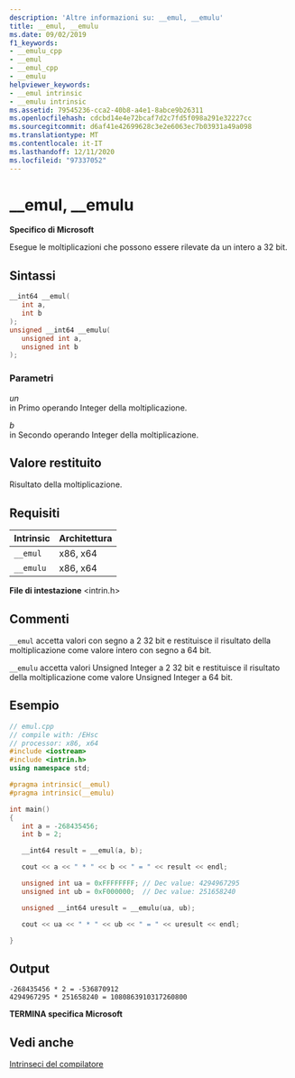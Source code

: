 ```yaml
---
description: 'Altre informazioni su: __emul, __emulu'
title: __emul, __emulu
ms.date: 09/02/2019
f1_keywords:
- __emulu_cpp
- __emul
- __emul_cpp
- __emulu
helpviewer_keywords:
- __emul intrinsic
- __emulu intrinsic
ms.assetid: 79545236-cca2-40b8-a4e1-8abce9b26311
ms.openlocfilehash: cdcbd14e4e72bcaf7d2c7fd5f098a291e32227cc
ms.sourcegitcommit: d6af41e42699628c3e2e6063ec7b03931a49a098
ms.translationtype: MT
ms.contentlocale: it-IT
ms.lasthandoff: 12/11/2020
ms.locfileid: "97337052"
---
```

# <a name="__emul-__emulu"></a>__emul, __emulu

**Specifico di Microsoft**

Esegue le moltiplicazioni che possono essere rilevate da un intero a 32 bit.

## <a name="syntax"></a>Sintassi

```C
__int64 __emul(
   int a,
   int b
);
unsigned __int64 __emulu(
   unsigned int a,
   unsigned int b
);
```

### <a name="parameters"></a>Parametri

*un*\
in Primo operando Integer della moltiplicazione.

*b*\
in Secondo operando Integer della moltiplicazione.

## <a name="return-value"></a>Valore restituito

Risultato della moltiplicazione.

## <a name="requirements"></a>Requisiti

|Intrinsic|Architettura|
|---------------|------------------|
|`__emul`|x86, x64|
|`__emulu`|x86, x64|

**File di intestazione** \<intrin.h>

## <a name="remarks"></a>Commenti

`__emul` accetta valori con segno a 2 32 bit e restituisce il risultato della moltiplicazione come valore intero con segno a 64 bit.

`__emulu` accetta valori Unsigned Integer a 2 32 bit e restituisce il risultato della moltiplicazione come valore Unsigned Integer a 64 bit.

## <a name="example"></a>Esempio

```cpp
// emul.cpp
// compile with: /EHsc
// processor: x86, x64
#include <iostream>
#include <intrin.h>
using namespace std;

#pragma intrinsic(__emul)
#pragma intrinsic(__emulu)

int main()
{
   int a = -268435456;
   int b = 2;

   __int64 result = __emul(a, b);

   cout << a << " * " << b << " = " << result << endl;

   unsigned int ua = 0xFFFFFFFF; // Dec value: 4294967295
   unsigned int ub = 0xF000000;  // Dec value: 251658240

   unsigned __int64 uresult = __emulu(ua, ub);

   cout << ua << " * " << ub << " = " << uresult << endl;

}
```

## <a name="output"></a>Output

```Output
-268435456 * 2 = -536870912
4294967295 * 251658240 = 1080863910317260800
```

**TERMINA specifica Microsoft**

## <a name="see-also"></a>Vedi anche

[Intrinseci del compilatore](../intrinsics/compiler-intrinsics.md)
